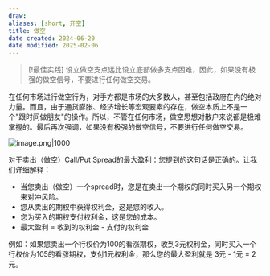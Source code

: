 ```yaml
---
draw: 
aliases: [short, 开空]
title: 做空
date created: 2024-06-20
date modified: 2025-02-06
---
```


> [!最佳实践]
> 设立做空支点远比设立底部做多支点困难，因此，如果没有极强的做空信号，不要进行任何做空交易。

在任何市场进行做空行为，对手方都是市场的大多数人，甚至包括政府在内的绝对力量。而且，由于通货膨胀、经济增长等宏观要素的存在，做空本质上不是一个"跟时间做朋友"的操作。所以，不管在任何市场，做空思想对散户来说都是极难掌握的。最后再次强调，如果没有极强的做空信号，不要进行任何做空交易。

![image.png|1000](https://imagehosting4picgo.oss-cn-beijing.aliyuncs.com/imagehosting/fix-dir%2Fpicgo%2Fpicgo-clipboard-images%2F2024%2F08%2F23%2F01-35-55-721cb7cd8af181e2bb629ffd4e12d5e9-202408230135091-f00508.png)

对于卖出（做空）Call/Put Spread的最大盈利：您提到的这句话是正确的。让我们详细解释：

- 当您卖出（做空）一个spread时，您是在卖出一个期权的同时买入另一个期权来对冲风险。
- 您从卖出的期权中获得权利金，这是您的收入。
- 您为买入的期权支付权利金，这是您的成本。
- 最大盈利 = 收到的权利金 - 支付的权利金

例如：如果您卖出一个行权价为100的看涨期权，收到3元权利金，同时买入一个行权价为105的看涨期权，支付1元权利金，那么您的最大盈利就是 3元 - 1元 = 2元。
